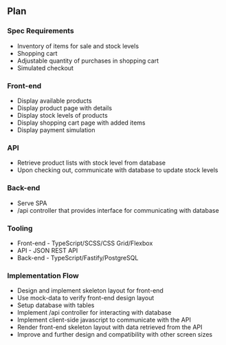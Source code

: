 ## Plan

### Spec Requirements

* Inventory of items for sale and stock levels
* Shopping cart
* Adjustable quantity of purchases in shopping cart
* Simulated checkout

### Front-end

* Display available products
* Display product page with details
* Display stock levels of products
* Display shopping cart page with added items
* Display payment simulation

### API

* Retrieve product lists with stock level from database
* Upon checking out, communicate with database to update stock levels

### Back-end

* Serve SPA
* /api controller that provides interface for communicating with database

### Tooling

* Front-end - TypeScript/SCSS/CSS Grid/Flexbox
* API - JSON REST API
* Back-end - TypeScript/Fastify/PostgreSQL

### Implementation Flow

* Design and implement skeleton layout for front-end
* Use mock-data to verify front-end design layout
* Setup database with tables
* Implement /api controller for interacting with database
* Implement client-side javascript to communicate with the API
* Render front-end skeleton layout with data retrieved from the API
* Improve and further design and compatibility with other screen sizes

